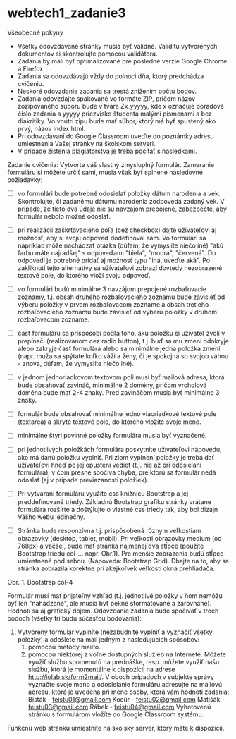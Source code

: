 # webtech1_zadanie3

Všeobecné pokyny
* Všetky odovzdávané stránky musia byť validné. Validitu vytvorených dokumentov si skontrolujte pomocou validátora.
* Zadania by mali byť optimalizované pre posledné verzie Google Chrome a Firefox.
* Zadania sa odovzdávajú vždy do polnoci dňa, ktorý predchádza cvičeniu.
* Neskoré odovzdanie zadania sa trestá znížením počtu bodov.
* Zadania odovzdajte spakované vo formáte ZIP, pričom názov zozipovaného súboru bude v tvare Zx_yyyyy, kde x označuje poradové číslo zadania a yyyyy priezvisko študenta malými písmenami a bez diakritiky. Vo vnútri zipu bude mať súbor, ktorý má byť spustený ako prvý, názov index.html.
* Pri odovzdávaní do Google Classroom uveďte do poznámky adresu umiestnenia Vašej stránky na školskom serveri.
* V prípade zistenia plagiátorstva je treba počítať s následkami.

Zadanie cvičenia:
Vytvorte váš vlastný zmysluplný formulár. Zameranie formuláru si môžete určiť sami, musia však byť splnené nasledovné požiadavky:

- [ ] vo formulári bude potrebné odosielať položky dátum narodenia a vek. Skontrolujte, či zadanému dátumu narodenia zodpovedá zadaný vek. V prípade, že tieto dva údaje nie sú navzájom prepojené, zabezpečte, aby formulár nebolo možné odoslať.

- [ ] pri realizácii zaškrtávacieho poľa (cez checkbox) dajte užívateľovi aj možnosť, aby si svoju odpoveď dodefinoval sám. Vo formulári sa napríklad môže nachádzať otázka (dúfam, že vymyslíte niečo iné) "akú farbu máte najradšej" s odpoveďami "biela", "modrá", "červená". Do odpovedí je potrebné pridať aj možnosť typu "iná, uveďte aká". Po zakliknutí tejto alternatívy sa užívateľovi zobrazí dovtedy nezobrazené textové pole, do ktorého vloží svoju odpoveď.


- [ ] vo formulári budú minimálne 3 navzájom prepojené rozbaľovacie zoznamy, t.j. obsah druhého rozbaľovacieho zoznamu bude závisieť od výberu položky v prvom rozbaľovacom zozname a obsah tretieho rozbaľovacieho zoznamu bude závisieť od výberu položky v druhom rozbaľovacom zozname.


- [ ] časť formuláru sa prispôsobí podľa toho, akú položku si užívateľ zvolí v prepínači (realizovanom cez radio button), t.j. buď sa mu zmení odokryje alebo zakryje časť formulára alebo sa minimálne jedna položka zmení (napr. muža sa spýtate koľko váži a ženy, či je spokojná so svojou váhou - znova, dúfam, že vymyslíte niečo iné).


- [ ] v jednom jednoriadkovom textovom poli musí byť mailová adresa, ktorá bude obsahovať zavináč, minimálne 2 domény, pričom vrcholová doména bude mať 2-4 znaky. Pred zavináčom musia byť minimálne 3 znaky.


- [ ] formulár bude obsahovať minimálne jedno viacriadkové textové pole (textarea) a skryté textové pole, do ktorého vložíte svoje meno.


- [ ] minimálne štyri povinné položky formulára musia byť vyznačené.


- [ ] pri jednotlivých položkách formulára poskytnite užívateľovi nápovedu, ako má danú položku vyplniť. Pri zlom vyplnení položky je treba dať užívateľovi hneď po jej opustení vedieť (t.j. nie až pri odosielaní formulára), v čom presne spočíva chyba, pre ktorú sa formulár nedá odoslať (aj v prípade previazanosti položiek).


- [ ] Pri vytváraní formuláru využite css knižnicu Bootstrap a jej preddefinované triedy. Základnú Bootstrap grafiku stránky vrátane formulára rozšírte a doštýlujte o vlastné css triedy tak, aby bol dizajn Vášho webu jedinečný.  


- [ ] Stránka bude responzívna t.j. prispôsobená rôznym veľkostiam obrazovky (desktop, tablet, mobil). Pri veľkosti obrazovky medium (od 768px) a väčšej, bude mať stránka najmenej dva stĺpce (použite Bootstrap triedu col-... napr. Obr.1). Pre menšie zobrazenia budú stĺpce umiestnené pod sebou. (Nápoveda: Bootstrap Grid). Dbajte na to, aby sa stránka zobrazila korektne pri akejkoľvek veľkosti okna prehliadača.

Obr. 1. Bootstrap col-4

Formulár musí mať prijateľný vzhľad (t.j. jednotlivé položky v ňom nemôžu byť len "nahádzané", ale musia byť pekne sformátované a zarovnané). Hodnotí sa aj grafický dojem.
Odovzdanie zadania bude spočívať v troch bodoch (všetky tri budú súčasťou bodovania):
1. Vytvorený formulár vyplníte (nezabudnite vyplniť a vyznačiť všetky položky) a odošlete na mail jedným z nasledujúcich spôsobov:
    1. pomocou metódy mailto.
    2. pomocou niektorej z voľne dostupných služieb na Internete. Môžete využiť službu spomenutú na prednáške, resp. môžete využiť našu službu, ktorá je momentálne k dispozícii na adrese http://iolab.sk/form2mail/.
V oboch prípadoch v subjekte správy vyznačte svoje meno a odosielanie formuláru adresujte na mailovú adresu, ktorá je uvedená pri mene osoby, ktorá vám hodnoti zadania:
Bisták 		- feistu01@gmail.com
Kocúr 		- feistu02@gmail.com
Matišák	- feistu03@gmail.com
Rábek 		- feistu04@gmail.com
Vyhotovenú stránku s formulárom vložíte do Google Classroom systému.


Funkčnú web stránku umiestnite na školský server, ktorý máte k dispozícii.

